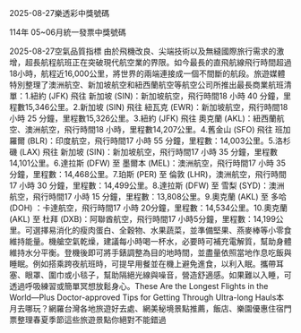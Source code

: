 
2025-08-27樂透彩中獎號碼

                                
114年 05~06月統一發票中獎號碼
                             
2025-08-27空氣品質指標
                              由於飛機改良、尖端技術以及無縫國際旅行需求的激增，超長航程航班正在突破現代航空業的界限。如今最長的直飛航線飛行時間超過18小時，航程近16,000公里，將世界的兩端連接成一個不間斷的航段。旅遊媒體特別整理了澳洲航空、新加坡航空和紐西蘭航空等航空公司所推出最長商業航班清單：1.紐約 (JFK) 飛往 新加坡 (SIN)：新加坡航空，飛行時間18 小時 40 分鐘，里程數15,346公里。2.新加坡 (SIN) 飛往 紐瓦克 (EWR)：新加坡航空，飛行時間18 小時 25 分鐘，里程數15,326公里。3.紐約 (JFK) 飛往 奧克蘭 (AKL)：紐西蘭航空、澳洲航空，飛行時間18 小時，里程數14,207公里。4.舊金山 (SFO) 飛往 班加羅爾 (BLR)：印度航空，飛行時間17 小時 55 分鐘，里程數：14,003公里。5.洛杉磯 (LAX) 飛往 新加坡 (SIN)：新加坡航空，飛行時間17 小時 35 分鐘，里程數 14,101公里。6.達拉斯 (DFW) 至 墨爾本 (MEL)：澳洲航空，飛行時間17 小時 35 分鐘，里程數：14,468公里。7.珀斯 (PER) 至 倫敦 (LHR)，澳洲航空，飛行時間17 小時 30 分鐘，里程數：14,499公里。8.達拉斯 (DFW) 至 雪梨 (SYD)：澳洲航空，飛行時間17 小時 15 分鐘，里程數：13,808公里。9.奧克蘭 (AKL) 至 多哈 (DOH) ：卡達航空，飛行時間17 小時 20分鐘，里程數：14,534公里。10.奧克蘭 (AKL) 至 杜拜 (DXB)：阿聯酋航空，飛行時間17 小時5分鐘，里程數：14,199公里。可選擇易消化的瘦肉蛋白、全穀物、水果蔬菜，並準備堅果、燕麥棒等小零食維持能量。機艙空氣乾燥，建議每小時喝一杯水，必要時可補充電解質，幫助身體維持水分平衡。登機後即可將手錶調整為目的地時間，並盡量依照當地作息吃飯與睡眠。例如搭乘跨夜航班時，可提早用餐並在機上避免進食，以利入眠。攜帶耳塞、眼罩、圍巾或小毯子，幫助隔絕光線與噪音，營造舒適感。如果難以入睡，可透過呼吸練習或簡單冥想放鬆身心。These Are the Longest Flights in the World—Plus Doctor-approved Tips for Getting Through Ultra-long Hauls本月去哪玩？網羅台灣各地旅遊好去處、網美秘境景點推薦，飯店、樂園優惠住宿門票整理春夏季節這些旅遊景點你絕對不能錯過